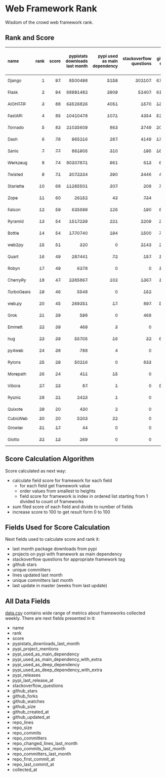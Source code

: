 # Web Framework Rank
Wisdom of the crowd web framework rank.

## Rank and Score
<sub>name</sub> | <sub>rank</sub> | <sub>score</sub> | <sub>pypistats downloads last month</sub> | <sub>pypi used as main dependency</sub> | <sub>stackoverflow questions</sub> | <sub>github stars</sub> | <sub>repo unique committers</sub> | <sub>repo changed lines last month</sub> | <sub>repo unique committers last month</sub> | <sub>repo last commit</sub>
:--- | ---: | ---: | ---: | ---: | ---: | ---: | ---: | ---: | ---: | ---:
[<sub>Django</sub>](https://github.com/django/django "first commit: 2005-07-13") | [<sub>1</sub>](# "  +0 last week") | [<sub>97</sub>](# "  +1 last week") | [<sub>8500498</sub>](# "  #7 in pypistats downloads last month -2.92% last week") | [<sub>5159</sub>](# "  #1 in pypi used as main dependency +0.19% last week") | [<sub>302107</sub>](# "  #1 in stackoverflow questions +0.09% last week") | [<sub>67830</sub>](# "  #1 in github stars +0.13% last week") | [<sub>2814</sub>](# "  #1 in repo unique committers +0.04% last week") | [<sub>5655</sub>](# "▲ #1 in repo changed lines last month +57.61% last week") | [<sub>27</sub>](# "  #1 in repo unique committers last month -25.0% last week") | [<sub>2022-12-24</sub>](# "  #1 in repo last commit 1 week ago")
[<sub>Flask</sub>](https://github.com/pallets/flask "first commit: 2010-04-06; uses: Werkzeug") | [<sub>2</sub>](# "▲ +3 last week") | [<sub>94</sub>](# "▲ +11 last week") | [<sub>68991482</sub>](# "  #2 in pypistats downloads last month -10.3% last week") | [<sub>3909</sub>](# "  #3 in pypi used as main dependency +0.08% last week") | [<sub>52407</sub>](# "  #2 in stackoverflow questions +0.12% last week") | [<sub>61374</sub>](# "  #2 in github stars +0.07% last week") | [<sub>818</sub>](# "  #2 in repo unique committers +0.49% last week") | [<sub>689</sub>](# "▲ #8 in repo changed lines last month +97.42% last week") | [<sub>9</sub>](# "▲ #2 in repo unique committers last month +800.0% last week") | [<sub>2022-12-24</sub>](# "▲ #1 in repo last commit 1 week ago")
[<sub>AIOHTTP</sub>](https://github.com/aio-libs/aiohttp "first commit: 2013-10-01") | [<sub>3</sub>](# "  +0 last week") | [<sub>88</sub>](# "  +2 last week") | [<sub>63526826</sub>](# "  #3 in pypistats downloads last month -3.45% last week") | [<sub>4051</sub>](# "  #2 in pypi used as main dependency +0.35% last week") | [<sub>1570</sub>](# "  #9 in stackoverflow questions +0.06% last week") | [<sub>13128</sub>](# "  #7 in github stars +0.24% last week") | [<sub>688</sub>](# "  #3 in repo unique committers +0.0% last week") | [<sub>302</sub>](# "▼ #10 in repo changed lines last month -39.84% last week") | [<sub>9</sub>](# "  #2 in repo unique committers last month -18.18% last week") | [<sub>2022-12-24</sub>](# "▲ #1 in repo last commit 1 week ago")
[<sub>FastAPI</sub>](https://github.com/tiangolo/fastapi "first commit: 2018-12-05; uses: Starlette") | [<sub>4</sub>](# "▼ -2 last week") | [<sub>85</sub>](# "▼ -2 last week") | [<sub>10410478</sub>](# "  #6 in pypistats downloads last month -2.07% last week") | [<sub>1071</sub>](# "  #4 in pypi used as main dependency +1.32% last week") | [<sub>4354</sub>](# "  #3 in stackoverflow questions +0.62% last week") | [<sub>52757</sub>](# "  #3 in github stars +0.42% last week") | [<sub>417</sub>](# "  #6 in repo unique committers +0.0% last week") | [<sub>1143</sub>](# "▲ #6 in repo changed lines last month -0.26% last week") | [<sub>8</sub>](# "▼ #4 in repo unique committers last month -11.11% last week") | [<sub>2022-12-16</sub>](# "▼ #13 in repo last commit 2 weeks ago")
[<sub>Tornado</sub>](https://github.com/tornadoweb/tornado "first commit: 2009-09-09") | [<sub>5</sub>](# "▼ -1 last week") | [<sub>83</sub>](# "▼ -2 last week") | [<sub>21035609</sub>](# "  #4 in pypistats downloads last month +1.76% last week") | [<sub>863</sub>](# "  #6 in pypi used as main dependency +0.47% last week") | [<sub>3749</sub>](# "  #5 in stackoverflow questions +0.0% last week") | [<sub>20907</sub>](# "  #4 in github stars +0.03% last week") | [<sub>445</sub>](# "  #5 in repo unique committers +0.0% last week") | [<sub>1688</sub>](# "▲ #4 in repo changed lines last month -7.05% last week") | [<sub>1</sub>](# "▼ #13 in repo unique committers last month +0.0% last week") | [<sub>2022-12-17</sub>](# "▼ #4 in repo last commit 2 weeks ago")
[<sub>Dash</sub>](https://github.com/plotly/dash "first commit: 2015-04-10") | [<sub>6</sub>](# "▲ +1 last week") | [<sub>78</sub>](# "▲ -1 last week") | [<sub>965216</sub>](# "  #12 in pypistats downloads last month -3.91% last week") | [<sub>287</sub>](# "  #10 in pypi used as main dependency +0.0% last week") | [<sub>4149</sub>](# "  #4 in stackoverflow questions +0.34% last week") | [<sub>17854</sub>](# "  #5 in github stars +0.12% last week") | [<sub>159</sub>](# "  #15 in repo unique committers +0.0% last week") | [<sub>1480</sub>](# "▲ #5 in repo changed lines last month -12.27% last week") | [<sub>4</sub>](# "  #6 in repo unique committers last month -20.0% last week") | [<sub>2022-12-17</sub>](# "▼ #4 in repo last commit 2 weeks ago")
[<sub>Sanic</sub>](https://github.com/sanic-org/sanic "first commit: 2016-05-26") | [<sub>7</sub>](# "▲ +1 last week") | [<sub>77</sub>](# "▲ -2 last week") | [<sub>861905</sub>](# "  #13 in pypistats downloads last month -5.38% last week") | [<sub>310</sub>](# "  #8 in pypi used as main dependency +0.32% last week") | [<sub>195</sub>](# "  #18 in stackoverflow questions +0.0% last week") | [<sub>16712</sub>](# "  #6 in github stars +0.13% last week") | [<sub>360</sub>](# "  #7 in repo unique committers +0.0% last week") | [<sub>3845</sub>](# "▲ #2 in repo changed lines last month +68.35% last week") | [<sub>7</sub>](# "▼ #5 in repo unique committers last month +0.0% last week") | [<sub>2022-12-21</sub>](# "▼ #4 in repo last commit 1 week ago")
[<sub>Werkzeug</sub>](https://github.com/pallets/werkzeug "first commit: 2007-05-04; used by: Flask and Quart") | [<sub>8</sub>](# "▲ +3 last week") | [<sub>74</sub>](# "▲ +13 last week") | [<sub>80307871</sub>](# "  #1 in pypistats downloads last month -8.88% last week") | [<sub>961</sub>](# "  #5 in pypi used as main dependency +0.1% last week") | [<sub>613</sub>](# "  #15 in stackoverflow questions +0.16% last week") | [<sub>6236</sub>](# "  #12 in github stars +0.03% last week") | [<sub>473</sub>](# "  #4 in repo unique committers +0.21% last week") | [<sub>27</sub>](# "▲ #18 in repo changed lines last month +100% last week") | [<sub>2</sub>](# "▲ #11 in repo unique committers last month +100% last week") | [<sub>2022-12-19</sub>](# "▲ #4 in repo last commit 1 week ago")
[<sub>Twisted</sub>](https://github.com/twisted/twisted "first commit: 2001-07-09") | [<sub>9</sub>](# "▼ -3 last week") | [<sub>71</sub>](# "▼ -9 last week") | [<sub>3072334</sub>](# "  #8 in pypistats downloads last month -2.89% last week") | [<sub>390</sub>](# "  #7 in pypi used as main dependency +0.26% last week") | [<sub>3446</sub>](# "  #6 in stackoverflow questions +0.03% last week") | [<sub>4871</sub>](# "  #15 in github stars +0.1% last week") | [<sub>291</sub>](# "  #9 in repo unique committers +0.0% last week") | [<sub>60</sub>](# "▼ #13 in repo changed lines last month -99.86% last week") | [<sub>3</sub>](# "▼ #8 in repo unique committers last month -50.0% last week") | [<sub>2022-12-12</sub>](# "▼ #13 in repo last commit 2 weeks ago")
[<sub>Starlette</sub>](https://github.com/encode/starlette "first commit: 2018-06-25; used by: FastAPI") | [<sub>10</sub>](# "▼ -1 last week") | [<sub>68</sub>](# "▼ -2 last week") | [<sub>11285501</sub>](# "  #5 in pypistats downloads last month -3.5% last week") | [<sub>307</sub>](# "  #9 in pypi used as main dependency +0.99% last week") | [<sub>208</sub>](# "  #17 in stackoverflow questions +0.0% last week") | [<sub>7715</sub>](# "  #10 in github stars +0.34% last week") | [<sub>228</sub>](# "  #12 in repo unique committers +0.0% last week") | [<sub>295</sub>](# "▲ #11 in repo changed lines last month -1.99% last week") | [<sub>3</sub>](# "▼ #8 in repo unique committers last month -25.0% last week") | [<sub>2022-12-09</sub>](# "▼ #17 in repo last commit 3 weeks ago")
[<sub>Zope</sub>](https://github.com/zopefoundation/Zope "first commit: 1996-06-17") | [<sub>11</sub>](# "▲ +1 last week") | [<sub>60</sub>](# "▲ +0 last week") | [<sub>26152</sub>](# "  #19 in pypistats downloads last month +4.7% last week") | [<sub>43</sub>](# "  #16 in pypi used as main dependency +0.0% last week") | [<sub>734</sub>](# "  #14 in stackoverflow questions +0.0% last week") | [<sub>314</sub>](# "  #25 in github stars +0.32% last week") | [<sub>173</sub>](# "  #14 in repo unique committers +0.0% last week") | [<sub>513</sub>](# "▲ #9 in repo changed lines last month +65.48% last week") | [<sub>4</sub>](# "▲ #6 in repo unique committers last month +0.0% last week") | [<sub>2022-12-23</sub>](# "▼ #4 in repo last commit 1 week ago")
[<sub>Falcon</sub>](https://github.com/falconry/falcon "first commit: 2012-12-06; used by: hug") | [<sub>12</sub>](# "▼ -2 last week") | [<sub>59</sub>](# "▼ -3 last week") | [<sub>635699</sub>](# "  #14 in pypistats downloads last month -1.46% last week") | [<sub>126</sub>](# "  #13 in pypi used as main dependency +0.8% last week") | [<sub>190</sub>](# "  #19 in stackoverflow questions +0.0% last week") | [<sub>8982</sub>](# "  #8 in github stars +0.04% last week") | [<sub>202</sub>](# "  #13 in repo unique committers +0.0% last week") | [<sub>41</sub>](# "▼ #15 in repo changed lines last month -64.35% last week") | [<sub>2</sub>](# "▼ #11 in repo unique committers last month +0.0% last week") | [<sub>2022-12-02</sub>](# "▼ #18 in repo last commit 4 weeks ago")
[<sub>Pyramid</sub>](https://github.com/Pylons/pyramid "first commit: 2008-07-04; used by: CubicWeb") | [<sub>13</sub>](# "  +0 last week") | [<sub>54</sub>](# "  +0 last week") | [<sub>1517239</sub>](# "  #11 in pypistats downloads last month -0.63% last week") | [<sub>221</sub>](# "  #11 in pypi used as main dependency +0.0% last week") | [<sub>2209</sub>](# "  #7 in stackoverflow questions +0.0% last week") | [<sub>3734</sub>](# "  #16 in github stars +0.08% last week") | [<sub>358</sub>](# "  #8 in repo unique committers +0.0% last week") | [<sub>0</sub>](# "▼ #20 in repo changed lines last month +100% last week") | [<sub>0</sub>](# "▼ #20 in repo unique committers last month +100% last week") | [<sub>2022-09-29</sub>](# "  #21 in repo last commit 13 weeks ago")
[<sub>Bottle</sub>](https://github.com/bottlepy/bottle "first commit: 2009-06-30") | [<sub>14</sub>](# "  +0 last week") | [<sub>54</sub>](# "  +0 last week") | [<sub>1770740</sub>](# "  #10 in pypistats downloads last month -4.58% last week") | [<sub>194</sub>](# "  #12 in pypi used as main dependency +0.0% last week") | [<sub>1500</sub>](# "  #10 in stackoverflow questions +0.0% last week") | [<sub>7839</sub>](# "  #9 in github stars +0.17% last week") | [<sub>231</sub>](# "  #11 in repo unique committers +0.0% last week") | [<sub>0</sub>](# "▼ #20 in repo changed lines last month +100% last week") | [<sub>0</sub>](# "▼ #20 in repo unique committers last month +100% last week") | [<sub>2022-09-05</sub>](# "  #22 in repo last commit 16 weeks ago")
[<sub>web2py</sub>](https://github.com/web2py/web2py "first commit: 2011-11-23") | [<sub>15</sub>](# "▲ +5 last week") | [<sub>51</sub>](# "▲ +11 last week") | [<sub>320</sub>](# "▼ #29 in pypistats downloads last month -5.33% last week") | [<sub>0</sub>](# "  #26 in pypi used as main dependency +100% last week") | [<sub>2143</sub>](# "  #8 in stackoverflow questions +0.0% last week") | [<sub>2026</sub>](# "  #17 in github stars +0.05% last week") | [<sub>271</sub>](# "  #10 in repo unique committers +0.0% last week") | [<sub>30</sub>](# "▲ #16 in repo changed lines last month +100% last week") | [<sub>1</sub>](# "▲ #13 in repo unique committers last month +100% last week") | [<sub>2022-12-23</sub>](# "▲ #4 in repo last commit 1 week ago")
[<sub>Quart</sub>](https://github.com/pallets/quart "first commit: 2017-05-14; uses: Werkzeug") | [<sub>16</sub>](# "  +0 last week") | [<sub>49</sub>](# "  -4 last week") | [<sub>287441</sub>](# "  #15 in pypistats downloads last month -12.69% last week") | [<sub>72</sub>](# "  #15 in pypi used as main dependency +0.0% last week") | [<sub>157</sub>](# "  #20 in stackoverflow questions +1.29% last week") | [<sub>1516</sub>](# "  #20 in github stars +0.46% last week") | [<sub>83</sub>](# "  #19 in repo unique committers +0.0% last week") | [<sub>7</sub>](# "▼ #19 in repo changed lines last month +0.0% last week") | [<sub>1</sub>](# "▼ #13 in repo unique committers last month +0.0% last week") | [<sub>2022-12-15</sub>](# "▼ #13 in repo last commit 2 weeks ago")
[<sub>Robyn</sub>](https://github.com/sansyrox/robyn "first commit: 2021-05-22") | [<sub>17</sub>](# "  +0 last week") | [<sub>49</sub>](# "  +1 last week") | [<sub>6378</sub>](# "▲ #20 in pypistats downloads last month +55.79% last week") | [<sub>0</sub>](# "  #26 in pypi used as main dependency +100% last week") | [<sub>0</sub>](# "  #23 in stackoverflow questions +100% last week") | [<sub>1761</sub>](# "  #18 in github stars +0.69% last week") | [<sub>30</sub>](# "  #24 in repo unique committers +3.45% last week") | [<sub>2257</sub>](# "  #3 in repo changed lines last month -15.4% last week") | [<sub>3</sub>](# "▲ #8 in repo unique committers last month +0.0% last week") | [<sub>2022-12-20</sub>](# "▲ #4 in repo last commit 1 week ago")
[<sub>CherryPy</sub>](https://github.com/cherrypy/cherrypy "first commit: 2004-11-20") | [<sub>18</sub>](# "  +0 last week") | [<sub>47</sub>](# "  +0 last week") | [<sub>2385867</sub>](# "  #9 in pypistats downloads last month +2.05% last week") | [<sub>102</sub>](# "  #14 in pypi used as main dependency +0.0% last week") | [<sub>1367</sub>](# "  #11 in stackoverflow questions +0.0% last week") | [<sub>1629</sub>](# "  #19 in github stars +0.12% last week") | [<sub>145</sub>](# "  #16 in repo unique committers +0.0% last week") | [<sub>0</sub>](# "▼ #20 in repo changed lines last month +100% last week") | [<sub>0</sub>](# "▼ #20 in repo unique committers last month +100% last week") | [<sub>2022-07-17</sub>](# "  #23 in repo last commit 23 weeks ago")
[<sub>TurboGears</sub>](https://github.com/TurboGears/tg2 "first commit: 2007-06-27") | [<sub>19</sub>](# "  +0 last week") | [<sub>46</sub>](# "  +0 last week") | [<sub>5548</sub>](# "▼ #21 in pypistats downloads last month -10.34% last week") | [<sub>0</sub>](# "  #26 in pypi used as main dependency +100% last week") | [<sub>152</sub>](# "  #21 in stackoverflow questions +0.0% last week") | [<sub>775</sub>](# "  #22 in github stars +0.0% last week") | [<sub>35</sub>](# "  #23 in repo unique committers +0.0% last week") | [<sub>842</sub>](# "▲ #7 in repo changed lines last month +13.94% last week") | [<sub>1</sub>](# "▼ #13 in repo unique committers last month +0.0% last week") | [<sub>2022-12-20</sub>](# "▲ #4 in repo last commit 1 week ago")
[<sub>web.py</sub>](https://github.com/webpy/webpy "first commit: 1970-01-01") | [<sub>20</sub>](# "▼ -5 last week") | [<sub>45</sub>](# "▼ -9 last week") | [<sub>269351</sub>](# "  #16 in pypistats downloads last month +1.59% last week") | [<sub>17</sub>](# "  #18 in pypi used as main dependency +0.0% last week") | [<sub>897</sub>](# "  #12 in stackoverflow questions +0.0% last week") | [<sub>5759</sub>](# "  #13 in github stars +0.07% last week") | [<sub>94</sub>](# "  #18 in repo unique committers +0.0% last week") | [<sub>0</sub>](# "▼ #20 in repo changed lines last month -100.0% last week") | [<sub>0</sub>](# "▼ #20 in repo unique committers last month -100.0% last week") | [<sub>2022-11-22</sub>](# "▼ #20 in repo last commit 5 weeks ago")
[<sub>Grok</sub>](https://github.com/zopefoundation/grok "first commit: 2006-10-14") | [<sub>21</sub>](# "  +0 last week") | [<sub>39</sub>](# "  +0 last week") | [<sub>598</sub>](# "▲ #25 in pypistats downloads last month +101.35% last week") | [<sub>0</sub>](# "  #26 in pypi used as main dependency +100% last week") | [<sub>468</sub>](# "  #16 in stackoverflow questions +0.21% last week") | [<sub>21</sub>](# "  #31 in github stars +0.0% last week") | [<sub>41</sub>](# "  #21 in repo unique committers +0.0% last week") | [<sub>86</sub>](# "▲ #12 in repo changed lines last month +0.0% last week") | [<sub>1</sub>](# "▼ #13 in repo unique committers last month +0.0% last week") | [<sub>2022-12-15</sub>](# "▼ #13 in repo last commit 2 weeks ago")
[<sub>Emmett</sub>](https://github.com/emmett-framework/emmett "first commit: 2014-10-22") | [<sub>22</sub>](# "▲ +2 last week") | [<sub>39</sub>](# "▲ +3 last week") | [<sub>469</sub>](# "▼ #26 in pypistats downloads last month +14.11% last week") | [<sub>3</sub>](# "  #22 in pypi used as main dependency +0.0% last week") | [<sub>0</sub>](# "  #23 in stackoverflow questions +100% last week") | [<sub>795</sub>](# "  #21 in github stars +0.13% last week") | [<sub>22</sub>](# "  #27 in repo unique committers +0.0% last week") | [<sub>28</sub>](# "  #17 in repo changed lines last month +1300.0% last week") | [<sub>1</sub>](# "▼ #13 in repo unique committers last month +0.0% last week") | [<sub>2022-12-20</sub>](# "▲ #4 in repo last commit 1 week ago")
[<sub>hug</sub>](https://github.com/hugapi/hug "first commit: 2015-07-17; uses: Falcon") | [<sub>23</sub>](# "  +0 last week") | [<sub>39</sub>](# "  +0 last week") | [<sub>55705</sub>](# "▲ #17 in pypistats downloads last month +0.5% last week") | [<sub>16</sub>](# "  #19 in pypi used as main dependency +0.0% last week") | [<sub>32</sub>](# "  #22 in stackoverflow questions +0.0% last week") | [<sub>6682</sub>](# "  #11 in github stars +0.01% last week") | [<sub>123</sub>](# "  #17 in repo unique committers +0.0% last week") | [<sub>0</sub>](# "▼ #20 in repo changed lines last month +100% last week") | [<sub>0</sub>](# "▼ #20 in repo unique committers last month +100% last week") | [<sub>2020-08-10</sub>](# "  #27 in repo last commit 124 weeks ago")
[<sub>py4web</sub>](https://github.com/web2py/py4web "first commit: 2019-03-25") | [<sub>24</sub>](# "▼ -2 last week") | [<sub>38</sub>](# "▼ -1 last week") | [<sub>788</sub>](# "  #24 in pypistats downloads last month +60.49% last week") | [<sub>4</sub>](# "  #21 in pypi used as main dependency +0.0% last week") | [<sub>0</sub>](# "  #23 in stackoverflow questions +100% last week") | [<sub>188</sub>](# "  #27 in github stars +0.0% last week") | [<sub>64</sub>](# "  #20 in repo unique committers +0.0% last week") | [<sub>43</sub>](# "▲ #14 in repo changed lines last month +0.0% last week") | [<sub>1</sub>](# "▼ #13 in repo unique committers last month +0.0% last week") | [<sub>2022-11-27</sub>](# "▼ #18 in repo last commit 4 weeks ago")
[<sub>Pylons</sub>](https://github.com/Pylons/pylons "first commit: 2006-02-18") | [<sub>25</sub>](# "  +0 last week") | [<sub>29</sub>](# "  -1 last week") | [<sub>50216</sub>](# "▼ #18 in pypistats downloads last month -12.69% last week") | [<sub>0</sub>](# "  #26 in pypi used as main dependency +100% last week") | [<sub>833</sub>](# "  #13 in stackoverflow questions +0.0% last week") | [<sub>222</sub>](# "  #26 in github stars +0.0% last week") | [<sub>36</sub>](# "  #22 in repo unique committers +0.0% last week") | [<sub>0</sub>](# "▼ #20 in repo changed lines last month +100% last week") | [<sub>0</sub>](# "▼ #20 in repo unique committers last month +100% last week") | [<sub>2018-01-12</sub>](# "  #30 in repo last commit 259 weeks ago")
[<sub>Morepath</sub>](https://github.com/morepath/morepath "first commit: 2013-07-17") | [<sub>26</sub>](# "  +0 last week") | [<sub>24</sub>](# "  -1 last week") | [<sub>411</sub>](# "▼ #28 in pypistats downloads last month +14.8% last week") | [<sub>15</sub>](# "  #20 in pypi used as main dependency +0.0% last week") | [<sub>0</sub>](# "  #23 in stackoverflow questions +100% last week") | [<sub>396</sub>](# "  #24 in github stars +0.0% last week") | [<sub>28</sub>](# "  #25 in repo unique committers +0.0% last week") | [<sub>0</sub>](# "▼ #20 in repo changed lines last month +100% last week") | [<sub>0</sub>](# "▼ #20 in repo unique committers last month +100% last week") | [<sub>2022-05-29</sub>](# "  #25 in repo last commit 30 weeks ago")
[<sub>Vibora</sub>](https://github.com/vibora-io/vibora "first commit: 2018-06-13") | [<sub>27</sub>](# "  +0 last week") | [<sub>23</sub>](# "  -1 last week") | [<sub>87</sub>](# "  #31 in pypistats downloads last month +2.35% last week") | [<sub>1</sub>](# "  #24 in pypi used as main dependency +0.0% last week") | [<sub>0</sub>](# "  #23 in stackoverflow questions +100% last week") | [<sub>5709</sub>](# "  #14 in github stars +0.02% last week") | [<sub>27</sub>](# "  #26 in repo unique committers +0.0% last week") | [<sub>0</sub>](# "▼ #20 in repo changed lines last month +100% last week") | [<sub>0</sub>](# "▼ #20 in repo unique committers last month +100% last week") | [<sub>2019-02-11</sub>](# "  #29 in repo last commit 202 weeks ago")
[<sub>Pycnic</sub>](https://github.com/nullism/pycnic "first commit: 2015-11-04") | [<sub>28</sub>](# "  +0 last week") | [<sub>21</sub>](# "  -1 last week") | [<sub>2423</sub>](# "  #23 in pypistats downloads last month -4.27% last week") | [<sub>1</sub>](# "  #24 in pypi used as main dependency +0.0% last week") | [<sub>0</sub>](# "  #23 in stackoverflow questions +100% last week") | [<sub>156</sub>](# "  #28 in github stars +0.0% last week") | [<sub>11</sub>](# "  #28 in repo unique committers +0.0% last week") | [<sub>0</sub>](# "▼ #20 in repo changed lines last month +100% last week") | [<sub>0</sub>](# "▼ #20 in repo unique committers last month +100% last week") | [<sub>2022-04-05</sub>](# "  #26 in repo last commit 38 weeks ago")
[<sub>Quixote</sub>](https://github.com/nascheme/quixote "first commit: 2006-03-16") | [<sub>29</sub>](# "  +0 last week") | [<sub>20</sub>](# "  -1 last week") | [<sub>430</sub>](# "▼ #27 in pypistats downloads last month +8.31% last week") | [<sub>2</sub>](# "  #23 in pypi used as main dependency +0.0% last week") | [<sub>0</sub>](# "  #23 in stackoverflow questions +100% last week") | [<sub>80</sub>](# "  #29 in github stars +0.0% last week") | [<sub>6</sub>](# "  #29 in repo unique committers +0.0% last week") | [<sub>0</sub>](# "▼ #20 in repo changed lines last month +100% last week") | [<sub>0</sub>](# "▼ #20 in repo unique committers last month +100% last week") | [<sub>2022-06-23</sub>](# "  #24 in repo last commit 27 weeks ago")
[<sub>CubicWeb</sub>](https://forge.extranet.logilab.fr/cubicweb/cubicweb "uses: Pyramid") | [<sub>30</sub>](# "  +0 last week") | [<sub>20</sub>](# "  +0 last week") | [<sub>5203</sub>](# "▼ #22 in pypistats downloads last month +15.37% last week") | [<sub>22</sub>](# "  #17 in pypi used as main dependency +0.0% last week") | [<sub>0</sub>](# "  #23 in stackoverflow questions +100% last week") | [<sub>0</sub>](# "  #32 in github stars +100% last week") | [<sub>0</sub>](# "  #32 in repo unique committers +100% last week") | [<sub>0</sub>](# "▼ #20 in repo changed lines last month +100% last week") | [<sub>0</sub>](# "▼ #20 in repo unique committers last month +100% last week") | [<sub></sub>](# "  #31 in repo last commit")
[<sub>Growler</sub>](https://github.com/pyGrowler/Growler "first commit: 2014-08-17") | [<sub>31</sub>](# "  +0 last week") | [<sub>17</sub>](# "  +0 last week") | [<sub>44</sub>](# "  #32 in pypistats downloads last month +51.72% last week") | [<sub>0</sub>](# "  #26 in pypi used as main dependency +100% last week") | [<sub>0</sub>](# "  #23 in stackoverflow questions +100% last week") | [<sub>687</sub>](# "  #23 in github stars +0.0% last week") | [<sub>6</sub>](# "  #29 in repo unique committers +0.0% last week") | [<sub>0</sub>](# "▼ #20 in repo changed lines last month +100% last week") | [<sub>0</sub>](# "▼ #20 in repo unique committers last month +100% last week") | [<sub>2020-03-08</sub>](# "  #28 in repo last commit 146 weeks ago")
[<sub>Giotto</sub>](https://github.com/priestc/giotto "first commit: 2012-02-26") | [<sub>32</sub>](# "  +0 last week") | [<sub>13</sub>](# "  +0 last week") | [<sub>269</sub>](# "  #30 in pypistats downloads last month +20.09% last week") | [<sub>0</sub>](# "  #26 in pypi used as main dependency +100% last week") | [<sub>0</sub>](# "  #23 in stackoverflow questions +100% last week") | [<sub>57</sub>](# "  #30 in github stars +0.0% last week") | [<sub>3</sub>](# "  #31 in repo unique committers +0.0% last week") | [<sub>0</sub>](# "▼ #20 in repo changed lines last month +100% last week") | [<sub>0</sub>](# "▼ #20 in repo unique committers last month +100% last week") | [<sub>2013-10-07</sub>](# "  #31 in repo last commit 481 weeks ago")

## Score Calculation Algorithm
Score calculated as next way:
- calculate field score for framework for each field
  - for each field get framework value
  - order values from smallest to heights
  - field score for framework is index in ordered list starting from 1 divided to count of frameworks
- sum filed score of each field and divide to number of fields
- increase score to 100 to get result form 0 to 100

## Fields Used for Score Calculation
Next fields used to calculate score and rank it:
- last month package downloads from pypi
- projects on pypi with framework as main dependency
- stackoverflow questions for appropriate framework tag
- github stars
- unique committers
- lines updated last month
- unique committers last month
- last update in master (weeks from last update)

## All Data Fields
[data.csv](data.csv) contains wide range of metrics about frameworks collected weekly.
There are next fields presented in it: 

- name
- rank
- score
- pypistats_downloads_last_month
- pypi_project_mentions
- pypi_used_as_main_dependency
- pypi_used_as_main_dependency_with_extra
- pypi_used_as_deep_dependency
- pypi_used_as_deep_dependency_with_extra
- pypi_releases
- pypi_last_release_at
- stackoverflow_questions
- github_stars
- github_forks
- github_watches
- github_size
- github_created_at
- github_updated_at
- repo_lines
- repo_size
- repo_commits
- repo_committers
- repo_changed_lines_last_month
- repo_commits_last_month
- repo_committers_last_month
- repo_first_commit_at
- repo_last_commit_at
- collected_at
